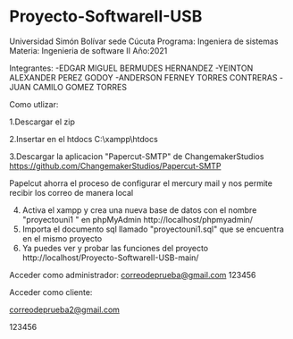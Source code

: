 # Proyecto-SoftwareII-USB
Universidad Simón Bolívar sede Cúcuta
Programa: Ingeniera de sistemas
Materia: Ingenieria de software II
Año:2021


Integrantes: 
-EDGAR MIGUEL BERMUDES HERNANDEZ
-YEINTON ALEXANDER PEREZ GODOY
-ANDERSON FERNEY TORRES CONTRERAS
-JUAN CAMILO GOMEZ TORRES

Como utlizar: 

1.Descargar el zip 


2.Insertar en el htdocs C:\xampp\htdocs


3.Descargar la aplicacion "Papercut-SMTP" de ChangemakerStudios
https://github.com/ChangemakerStudios/Papercut-SMTP

Papelcut ahorra el proceso de configurar el mercury mail 
y nos permite recibir los correo de manera local

4. Activa el xampp y crea una nueva base de datos con el nombre "proyectouni1 " en phpMyAdmin http://localhost/phpmyadmin/
5. Importa el documento sql llamado "proyectouni1.sql" que se encuentra en el mismo proyecto 
6. Ya puedes ver y probar las funciones del proyecto http://localhost/Proyecto-SoftwareII-USB-main/


Acceder como administrador:
correodeprueba@gmail.com
123456     

Acceder como cliente:

correodeprueba2@gmail.com

123456
